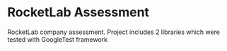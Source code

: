 # RocketLab Assessment
RocketLab company assessment. Project includes 2 libraries which were tested with GoogleTest framework

